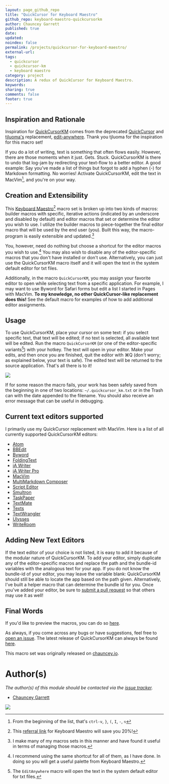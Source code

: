 ```yaml
---
layout: page_github_repo
title: "QuickCursor for Keyboard Maestro"
github_repo: keyboard-maestro-quickcursorkm
author: Chauncey Garrett
published: true
date:
updated:
noindex: false
permalink: /projects/quickcursor-for-keyboard-maestro/
external-url:
tags:
  - quickcursor
  - quickcursor-km
  - keyboard maestro
category: project
description: A redux of QuickCursor for Keyboard Maestro.
keywords:
sharing: true
comments: false
footer: true
---
```



## Inspiration and Rationale

Inspiration for [QuickCursorKM](https://github.com/chauncey-garrett/keyboard-maestro-quickcursorkm) comes from the deprecated [QuickCursor](https://www.youtube.com/watch?v=-bHwcyHrRGs) and [tjluoma's](https://github.com/tjluoma) replacement, [edit-anywhere](https://github.com/tjluoma/edit-anywhere). Thank you tjluoma for the inspiration for this macro set!

If you do a lot of writing, text is something that often flows easily. However, there are those moments when it just. Gets. Stuck. QuickCursorKM is there to undo that log-jam by redirecting your text-flow to a better editor. A good example: Say you've made a list of things but forgot to add a hyphen (-) for Markdown formatting. No worries! Activate QuickCursorKM, edit the text in MacVim[^vim-list-edit], and you're on your way.

## Creation and Extensibility
This [Keyboard Maestro](http://www.stairways.com/action/kmdiscount?REF4PDX)[^keyboard-maestro] macro set is broken up into two kinds of macros: builder macros with specific, iterative actions (indicated by an underscore and disabled by default) and editor macros that set or determine the editor you wish to use. I utilize the builder macros to piece-together the final editor macro that will be used by the end user (you). Built this way, the macro-program is easily extensible and updated.[^macro-sets]

You, however, need do nothing but choose a shortcut for the editor macros you wish to use.[^recommendation] You may also wish to disable any of the editor-specific macros that you don't have installed or don't use. Alternatively, you can just use the QuickCursorKM macro itself and it will open the text in the system default editor for txt files.

Additionally, in the macro `QuickCursorKM`, you may assign your favorite editor to open while selecting text from a specific application. For example, I may want to use Byword for Safari forms but edit a list I started in Pages with MacVim. **To my knowledge, no other QuickCursor-like replacement does this!** See the default macro for examples of how to add additional editor assignments.

## Usage

To use QuickCursorKM, place your cursor on some text: if you select specific text, that text will be edited; if no text is selected, all available text will be edited. Run the macro `QuickCursorKM` (or one of the editor-specific variants[^default-editor]) with your hotkey. The text will open in your editor. Make your edits, and then once you are finished, quit the editor with ⌘Q (don't worry; as explained below, your text is safe). The edited text will be returned to the source application. That's all there is to it!

![]({{page.url}}img/quickcursor-km-palette.png)

If for some reason the macro fails, your work has been safely saved from the beginning in one of two locations: `~/.quickcursor_km.txt` or in the Trash can with the date appended to the filename. You should also receive an error message that can be useful in debugging.

## Current text editors supported

I primarily use my QuickCursor replacement with MacVim. Here is a list of all currently supported QuickCursorKM editors:

<ul class="inline-list">
  <li><a class="ignore-external-link-icon" href="https://atom.io">Atom</a></li>
  <li><a class="ignore-external-link-icon" href="http://www.barebones.com/products/bbedit/">BBEdit</a></li>
  <li><a class="ignore-external-link-icon" href="https://itunes.apple.com/us/app/byword/id420212497?mt=12&amp;uo=4&amp;at=10lKXh">Byword</a></li>
  <li><a class="ignore-external-link-icon" href="https://itunes.apple.com/us/app/foldingtext/id540003654?mt=12&amp;uo=4&amp;at=10lKXh">FoldingText</a></li>
  <li><a class="ignore-external-link-icon" href="https://itunes.apple.com/us/app/ia-writer/id439623248?mt=12&amp;uo=4&amp;at=10lKXh">iA Writer</a></li>
  <li><a class="ignore-external-link-icon" href="https://itunes.apple.com/us/app/ia-writer-pro/id775737590?mt=12&amp;uo=4&amp;at=10lKXh">iA Writer Pro</a></li>
  <li><a class="ignore-external-link-icon" href="https://github.com/macvim-dev/macvim">MacVim</a></li>
  <li><a class="ignore-external-link-icon" href="https://itunes.apple.com/us/app/multimarkdown-composer-2/id593294811?mt=12&amp;uo=4&amp;at=10lKXh">MultiMarkdown Composer</a></li>
  <li><a class="ignore-external-link-icon" href="https://developer.apple.com/library/mac/documentation/AppleScript/Conceptual/AppleScriptX/Concepts/work_with_as.html#//apple_ref/doc/uid/TP40001568-1152365">Script Editor</a></li>
  <li><a class="ignore-external-link-icon" href="https://itunes.apple.com/us/app/smultron-7/id921128244?mt=12&amp;uo=4&amp;at=10lKXh">Smultron</a></li>
  <li><a class="ignore-external-link-icon" href="https://itunes.apple.com/us/app/taskpaper/id424281111?mt=12&amp;uo=4&amp;at=10lKXh">TaskPaper</a></li>
  <li><a class="ignore-external-link-icon" href="https://macromates.com">TextMate</a></li>
  <li><a class="ignore-external-link-icon" href="http://www.texts.io">Texts</a></li>
  <li><a class="ignore-external-link-icon" href="https://itunes.apple.com/us/app/textwrangler/id404010395?mt=12&amp;uo=4&amp;at=10lKXh">TextWrangler</a></li>
  <li><a class="ignore-external-link-icon" href="https://itunes.apple.com/us/app/ulysses/id623795237?mt=12&amp;uo=4&amp;at=10lKXh">Ulysses</a></li>
  <li><a class="ignore-external-link-icon" href="https://itunes.apple.com/us/app/writeroom/id417967324?mt=12&amp;uo=4&amp;at=10lKXh">WriteRoom</a></li>
</ul>

## Adding New Text Editors

If the text editor of your choice is not listed, it is easy to add it because of the modular nature of QuickCursorKM. To add your editor, simply duplicate any of the editor-specific macros and replace the path and the bundle-id variables with the analogous text for your app. If you do not know the bundle-id of your editor, you may leave the variable blank: QuickCursorKM should still be able to locate the app based on the path given. Alternatively, I've built a helper macro that can determine the bundle id for you. Once you've added your editor, be sure to [submit a pull request](https://github.com/chauncey-garrett/keyboard-maestro-quickcursorkm/pulls) so that others may use it as well!

## Final Words

If you'd like to preview the macros, you can do so [here](macros/macros.md).

As always, if you come across any bugs or have suggestions, feel free to [open an issue](https://github.com/chauncey-garrett/keyboard-maestro-quickcursorkm/issues). The latest release of QuickCursorKM can always be found [here](https://github.com/chauncey-garrett/keyboard-maestro-quickcursorkm/releases).

This macro set was originally released on [chauncey.io](http://chauncey.io/blog/2014/09/10/a-quickcursor-redux-via-keyboard-maestro).

# Author(s)

*The author(s) of this module should be contacted via the [issue tracker](https://github.com/tjluoma).*

  - [Chauncey Garrett](https://github.com/tjluoma/edit-anywhere)

  [![]({{page.url}}img/tip.gif)](http://chauncey.io/reader-support/)

[^macro-sets]: I make many of my macros sets in this manner and have found it useful in terms of managing those macros.

[^recommendation]: I recommend using the same shortcut for all of them, as I have done. In doing so you will get a useful palette from Keyboard Maestro.

[^default-editor]: The `EditAnywhere` macro will open the text in the system default editor for txt files.

[^keyboard-maestro]:  This [referral link](http://www.stairways.com/action/kmdiscount?REF4PDX) for Keyboard Maestro will save you 20%!

[^vim-list-edit]: From the beginning of the list, that's `ctrl-v`, `}`, `(`, `I`, ` - `, `⎋`
